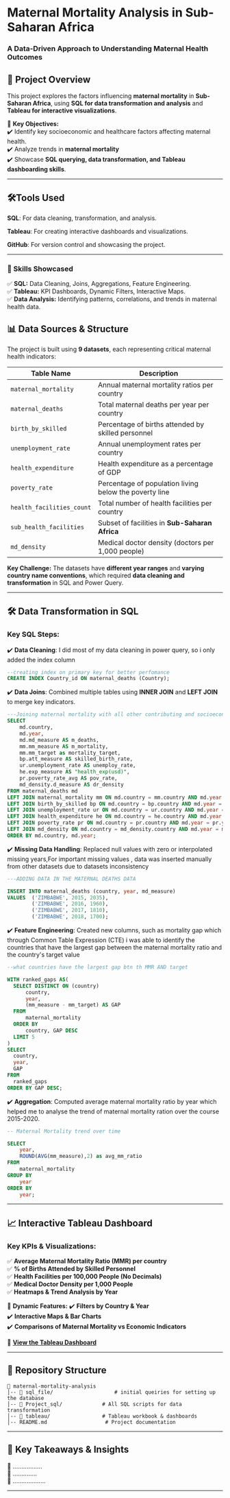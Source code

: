 # **Maternal Mortality Analysis in Sub-Saharan Africa**  
### **A Data-Driven Approach to Understanding Maternal Health Outcomes**

## **📌 Project Overview**  
This project explores the factors influencing **maternal mortality** in **Sub-Saharan Africa**, using **SQL for data transformation and analysis** and **Tableau for interactive visualizations**.

🚀 **Key Objectives:**  
✔️ Identify key socioeconomic and healthcare factors affecting maternal health.  
✔️ Analyze trends in **maternal mortality**  
✔️ Showcase **SQL querying, data transformation, and Tableau dashboarding skills**.  


----
## 🛠Tools Used

**SQL**: For data cleaning, transformation, and analysis.

**Tableau**: For creating interactive dashboards and visualizations.

**GitHub**: For version control and showcasing the project.

---
### **🚀 Skills Showcased**  
✅ **SQL:** Data Cleaning, Joins, Aggregations, Feature Engineering.  
✅ **Tableau:** KPI Dashboards, Dynamic Filters, Interactive Maps.  
✅ **Data Analysis:** Identifying patterns, correlations, and trends in maternal health data.

## **📊 Data Sources & Structure**  
The project is built using **9 datasets**, each representing critical maternal health indicators:  

| **Table Name**               | **Description** |
|------------------------------|------------------------------------------------|
| `maternal_mortality`         | Annual maternal mortality ratios per country  |
| `maternal_deaths`            | Total maternal deaths per year per country  |
| `birth_by_skilled`           | Percentage of births attended by skilled personnel  |
| `unemployment_rate`          | Annual unemployment rates per country  |
| `health_expenditure`         | Health expenditure as a percentage of GDP  |
| `poverty_rate`               | Percentage of population living below the poverty line  |
| `health_facilities_count`    | Total number of health facilities per country  |
| `sub_health_facilities`      | Subset of facilities in **Sub-Saharan Africa**  |
| `md_density`                 | Medical doctor density (doctors per 1,000 people)  |

**Key Challenge:** The datasets have **different year ranges** and **varying country name conventions**, which required **data cleaning and transformation** in SQL and Power Query.

 
---   

## **🛠 Data Transformation in SQL**  
### **Key SQL Steps:**
✔️ **Data Cleaning**: I did most of my data cleaning in power query, so i only added the index column 

```sql
--creating index on primary key for better perfomance 
CREATE INDEX Country_id ON maternal_deaths (Country);
``` 

✔️ **Data Joins**: Combined multiple tables using **INNER JOIN** and **LEFT JOIN** to merge key indicators.  


```sql
---Joining maternal mortality with all other contributing and socioeconomic factors*
SELECT 
    md.country,
    md.year,
    md.md_measure AS m_deaths,
    mm.mm_measure AS m_mortality,
    mm.mm_target as mortality_target,
    bp.att_measure AS skilled_birth_rate,
    ur.unemployment_rate AS unemploy_rate,
    he.exp_measure AS "health_exp(usd)",
    pr.poverty_rate_avg AS pov_rate,
    md_density.d_measure AS dr_density
FROM maternal_deaths md
LEFT JOIN maternal_mortality mm ON md.country = mm.country AND md.year = mm.year
LEFT JOIN birth_by_skilled bp ON md.country = bp.country AND md.year = bp.year
LEFT JOIN unemployment_rate ur ON md.country = ur.country AND md.year = ur.year
LEFT JOIN health_expenditure he ON md.country = he.country AND md.year = he.year
LEFT JOIN poverty_rate pr ON md.country = pr.country AND md.year = pr.year
LEFT JOIN md_density ON md.country = md_density.country AND md.year = md_density.year
ORDER BY md.country, md.year;
```


✔️ **Missing Data Handling**: Replaced null values with zero or interpolated missing years,For important missing values , data was inserted manually from other datasets due to datasets inconsistency
```sql
---ADDING DATA IN THE MATERNAL DEATHS DATA

INSERT INTO maternal_deaths (country, year, md_measure)
VALUES  ('ZIMBABWE', 2015, 2035),
        ('ZIMBABWE', 2016, 1960),
        ('ZIMBABWE', 2017, 1810),
        ('ZIMBABWE', 2018, 1700);
``` 


✔️ **Feature Engineering**: Created new columns, such as mortality gap which through Common Table Expression (CTE) i was able to identify the countries that have the largest gap between the maternal mortality ratio and the country's target  value 
  ```sql
  --what countries have the largest gap btn th MMR AND target

WITH ranked_gaps AS(
    SELECT DISTINCT ON (country) 
        country,
        year,
        (mm_measure - mm_target) AS GAP
    FROM 
        maternal_mortality
    ORDER BY
        country, GAP DESC
    LIMIT 5
)
SELECT
    country,
    year,
    GAP
FROM
    ranked_gaps
ORDER BY GAP DESC;
  ```
✔️ **Aggregation**: Computed average maternal mortality ratio by year which helped me to analyse the trend of maternal mortality ration over the course 2015-2020.

```sql
-- Maternal Mortality trend over time 

SELECT 
    year, 
    ROUND(AVG(mm_measure),2) as avg_mm_ratio
FROM 
    maternal_mortality
GROUP BY 
    year
ORDER BY 
    year;
```
---  
## **📈 Interactive Tableau Dashboard**  
### **Key KPIs & Visualizations:**
✅ **Average Maternal Mortality Ratio (MMR) per country**  
✅ **% of Births Attended by Skilled Personnel**  
✅ **Health Facilities per 100,000 People (No Decimals)**  
✅ **Medical Doctor Density per 1,000 People**  
✅ **Heatmaps & Trend Analysis by Year**  

📌 **Dynamic Features:**
✔️ **Filters by Country & Year**  
✔️ **Interactive Maps & Bar Charts**  
✔️ **Comparisons of Maternal Mortality vs Economic Indicators**  

🔗 **[View the Tableau Dashboard](https://public.tableau.com/shared/?:display_count=n&:origin=viz_share_link)**



---  
## **📂 Repository Structure**  
```
📂 maternal-mortality-analysis
│-- 📁 sql_file/                    # initial queiries for setting up the database
│-- 📁 Project_sql/             # All SQL scripts for data transformation
│-- 📁 tableau/                 # Tableau workbook & dashboards
│-- README.md                   # Project documentation
```

---  
## **🎯 Key Takeaways & Insights**  
📌 .................  
📌 ..............  
📌 ...................

---  
  

